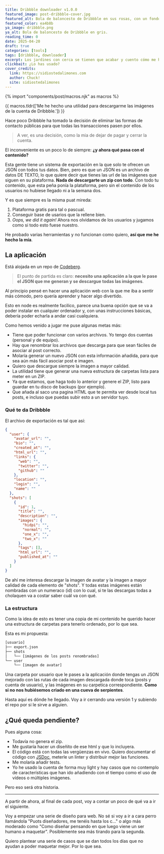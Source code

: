 ```yaml
---
title: Dribbble downloader v1.0.0
featured_image: post-dribbble-cover.jpg
featured_alt: Bola de baloncesto de Dribbble en sus rosas, con un fondo tb en rosa
featured_color: ea4b8b
ya_image: dribbble.png
ya_alt: Bola de baloncesto de Dribbble en gris.
reading_time: 0
date: 2025-04-20
draft: true
categories: [tools]
tags: [dribbble, downloader]
excerpt: Los jardines con cerca se tienen que acabar y cuento cómo me he hecho una aplicación para descargar mi contenido de Dribbble.
clickbait: ¿Lo has usado?
cover_credits:
  link: https://sidiostedalimones.com
  author: Chuck!
  site: sidiostedalimones
---
```

{% import "components/post/macros.njk" as macros %}

{{ macros.tldr(['Me he hecho una utilidad para descargarme las imágenes de la cuenta de Dribbble.']) }}

Hace poco Dribbble ha tomado la decisión de eliminar las formas de contacto públicas para que todas las transacciones pasen por ellos.

> A ver, es una decisión, como la mia de dejar de pagar y cerrar la cuenta.

El inconveniente es un poco lo de siempre: **¿y ahora qué pasa con el contenido?**

Esta gente tiene un sistema de exportación en la que solo te ofrecen un <attr title="JavaScript Object Notation" lang="en">JSON</attr> con todos tus datos. Bien, pero es que un JSON es un archivo de datos DE TEXTO, lo que quiere decir que tienes las <attr title="Uniform Resource Locator" lang="en">url</attr> de las imágenes que siguen en su plataforma. **Nada de descargarte un zip con todo**. Con todo tu contenido, que esta peña ponía la plataforma, pero sin el contenido de los usuarios no hubiese llegado ni a la semana dos.

Y es que siempre es la misma puat mireda:

1. Plataforma gratis para tal o pascual.
2. Conseguir base de usarios que la rellene bien.
3. <em lang="en">Oops, we did it again!</em> Ahora nos olvidamos de los usuarios y jugamos como si todo esto fuese nuestro.

He probado varias herramientas y no funcionan como quiero, **así que me he hecho la mía**.

## La aplicación

Está alojada en un repo de [Codeberg](https://codeberg.org/oneeyedman/dribbble-image-downloader).

> El punto de partida es claro: **necesito una aplicación a la que le pase el JSON que me generan y se descargue todas las imágenes**.

Al principio pensé en hacer una aplicación web con la que me iba a sentir más cómodo, pero quería aprender y hacer algo divertido.

Esto en node es realmente facilico, parece una buena opción que se va a poder instalar en cualquier ordenador y, con unas instrucciones básicas, debería poder echarla a andar casi cualquiera.

Como hemos venido a jugar me puse algunas metas más:

- Tiene que poder funcionar con varios archivos. Yo tengo dos cuentas (personal y de equipo).
- Hay que renombrar los archivos que descarga para que sean fáciles de asociar al post correcto.
- Molaría generar un nuevo JSON con esta información añadida, para que sea aún más fácil asociar post e imagen.
- Quiero que descargue siempre la imagen a mayor calidad.
- La utilidad tiene que generar una nueva estructura de carpetas lista para meter en un <attr tile="Formato de compresión sin pérdida">ZIP</attr>.
- Ya que estamos, que haga todo lo anterior y genere el ZIP, listo para guardar en tu disco de backups (por ejemplo).
- Que añada al saco una pagina <attr title="HyperText Markup Language" lang="en">HTML</attr> que te permita ver desde local tus posts, e incluso que puedas subir esto a un servidor tuyo.

### Qué te da Dribbble

El archivo de exportación es tal que así:

```json
{
  "user": {
    "avatar_url": "",
    "bio": "",
    "created_at": "",
    "html_url": "",
    "links": {
      "web": "",
      "twitter": "",
      "github": ""
    },
    "location": "",
    "login": "",
    "name": ""
  },
  "shots": [
    {
      "id": 1,
      "title": "",
      "description": "",
      "images": {
        "hidpi": "",
        "normal": "",
        "one_x": "",
        "two_x": ""
      },
      "tags": [],
      "html_url": "",
      "published_at": ""
    }
  ]
}
```

De ahí me interesa descargar la imagen de avatar y la imagen a mayor calidad de cada elemento de "shots". Y todas estas imágenes están nombradas con un numeraco (id) con lo cual, si te las descargas todas a cholaquen va a costar saber cuál va con qué.

### La estructura

Como la idea de esto es tener una copia de mi contenido he querido hacer una estructura de carpetas para tenerlo ordenado, por lo que sea.

Esta es mi propuesta:

```txt
[usuario]
├── export.json
├── shots
│   └── [imágenes de los posts renombradas]
└── user
    └── [imagen de avatar]
```

Una carpeta por usuario que le pases a la aplicación donde tengas un JSON mejorado con las rutas de cada imagen descargada donde toca (posts y cuenta de usuario), y las imágenes en su carpetica correspondiente. **Como si no nos hubiésemos criado en una cueva de serpientes**.

Hasta aquí es dónde he llegado. Voy a ir cerrando una versión 1 y subiendo el repo por si le sirve a alguien.

## ¿Qué queda pendiente?

Pues alguna cosa:

- Todavía no genera el zip.
- Me gustaría hacer un diseñito de ese html y que lo incluyera.
- El código está con todas las vergüenzas en vivo. Quiero documentar el código con [JSDoc](https://jsdoc.app/), meterle un linter y distribuir mejor las funciones.
- Me molaría añadir tests.
- Yo he usado la cuenta de forma muy light y hay casos que no contemplo de características que han ido añadiendo con el tiempo como el uso de vídeos o múltiples imágenes.

Pero eso será otra historia.

***

A partir de ahora, al final de cada post, voy a contar un poco de qué va a ir el siguiente.

Voy a empezar una serie de diseño para web. No sé si voy a ir a cara perro llamándola "Puots diseñadores, me tenéis hasta los c..." o algo más moderado como "Como diseñar pensando en que luego viene un ser humano a maquetar". Posiblemente sea más tirando para la segunda.

Quiero plantear una serie de casos que se dan todos los días que no ayudan a poder maquetar mejor. Por lo que sea.
